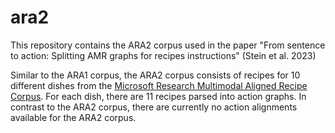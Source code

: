 # ara2

This repository contains the ARA2 corpus used in the paper "From sentence to action: Splitting AMR graphs for recipes instructions" (Stein et al. 2023)

Similar to the ARA1 corpus, the ARA2 corpus consists of recipes for 10 different dishes from the [Microsoft Research Multimodal Aligned Recipe Corpus](https://github.com/microsoft/multimodal-aligned-recipe-corpus). For each dish, there are 11 recipes parsed into action graphs. In contrast to the ARA2 corpus, there are currently no action alignments available for the ARA2 corpus. 
